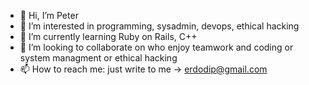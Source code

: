- 👋 Hi, I’m Peter
- 👀 I’m interested in programming, sysadmin, devops, ethical hacking
- 🌱 I’m currently learning Ruby on Rails, C++
- 💞️ I’m looking to collaborate on who enjoy teamwork and coding or system managment or ethical hacking
- 📫 How to reach me: just write to me -> erdodip@gmail.com

<!---
erdodip/erdodip is a ✨ special ✨ repository because its `README.md` (this file) appears on your GitHub profile.
You can click the Preview link to take a look at your changes.
--->
